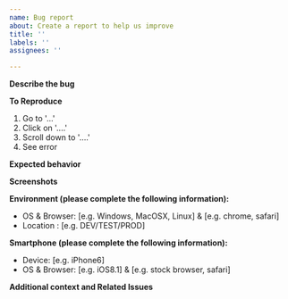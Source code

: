 ```yaml
---
name: Bug report
about: Create a report to help us improve
title: ''
labels: ''
assignees: ''

---
```


**Describe the bug**
<!-- A clear and concise description of what the bug is. -->

**To Reproduce**
<!-- Steps to reproduce the behavior: -->
1. Go to '...'
2. Click on '....'
3. Scroll down to '....'
4. See error

**Expected behavior**
<!-- A clear and concise description of what you expected to happen. -->

**Screenshots**
<!-- If applicable, add screenshots to help explain your problem. -->

**Environment (please complete the following information):**
 - OS & Browser: [e.g. Windows, MacOSX, Linux] & [e.g. chrome, safari]
 - Location : [e.g. DEV/TEST/PROD]

**Smartphone (please complete the following information):**
 - Device: [e.g. iPhone6]
 - OS & Browser: [e.g. iOS8.1] & [e.g. stock browser, safari]

**Additional context and Related Issues**
<!-- Add any other context about the problem here.  -->
<!-- Add any related issues here. eg: Related to #399 -->
